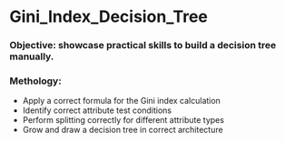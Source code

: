 # Gini_Index_Decision_Tree
### Objective:  showcase practical skills to build a decision tree manually.
### Methology:
- Apply a correct formula for the Gini index calculation
- Identify correct attribute test conditions
- Perform splitting correctly for different attribute types 
- Grow and draw a decision tree in correct architecture 
